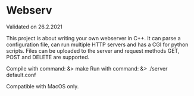 # Webserv
Validated on 26.2.2021

This project is about writing your own webserver in C++.
It can parse a configuration file, can run multiple HTTP servers and has a CGI for python scripts.
Files can be uploaded to the server and request methods GET, POST and DELETE are supported.

Compile with command:
	&> make
Run with command:
	&> ./server default.conf

Compatible with MacOS only.